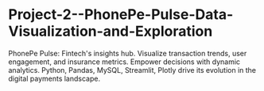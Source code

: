 # Project-2--PhonePe-Pulse-Data-Visualization-and-Exploration
 PhonePe Pulse: Fintech's insights hub. Visualize transaction trends, user engagement, and insurance metrics. Empower decisions with dynamic analytics. Python, Pandas, MySQL, Streamlit, Plotly drive its evolution in the digital payments landscape.
